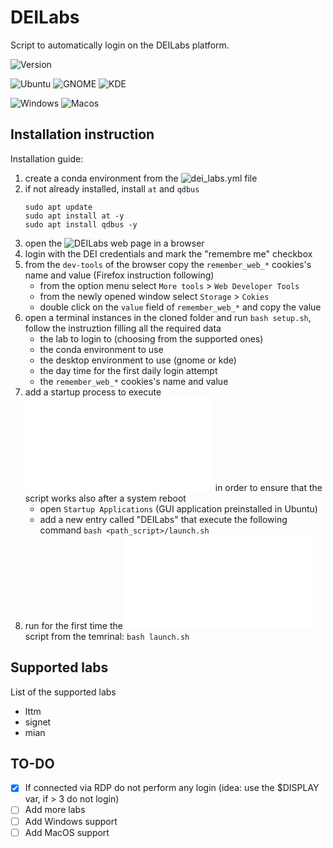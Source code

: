 # DEILabs

Script to automatically login on the DEILabs platform. 

![Version](https://img.shields.io/badge/dynamic/json?color=informational&label=Version&query=%24.version&url=https%3A%2F%2Fraw.githubusercontent.com%2Fcaligola25%2FDEILabs%2Fmain%2Fdata%2Fversion.json)

![Ubuntu](https://img.shields.io/badge/Ubuntu-partially%20supported-yellow?style=flat&logo=ubuntu)
![GNOME](https://img.shields.io/badge/GNOME-supported-success?style=flat&logo=gnome)
![KDE](https://img.shields.io/badge/KDE-supported-success?style=flat&logo=kde)

![Windows](https://img.shields.io/badge/Windows-not%20supported-critical?style=flat&logo=windows)
![Macos](https://img.shields.io/badge/MacOS-not%20supported-critical?style=flat&logo=apple)

## Installation instruction

Installation guide:
1) create a conda environment from the ![dei_labs.yml](data/dei_labs.yml) file
2) if not already installed, install `at` and `qdbus`
   ```
   sudo apt update
   sudo apt install at -y
   sudo apt install qdbus -y
   ```
3) open the ![DEILabs](https://deilabs.dei.unipd.it/) web page in a browser
4) login with the DEI credentials and mark the "remembre me" checkbox
5) from the `dev-tools` of the browser copy the `remember_web_*` cookies's name and value (Firefox instruction following)
   - from the option menu select `More tools` > `Web Developer Tools`
   - from the newly opened window select `Storage` > `Cokies`
   - double click on the `value` field of `remember_web_*` and copy the value
6) open a terminal instances in the cloned folder and run `bash setup.sh`, follow the instruztion filling all the required data
   - the lab to login to (choosing from the supported ones)
   - the conda environment to use
   - the desktop environment to use (gnome or kde)
   - the day time for the first daily login attempt
   - the `remember_web_*` cookies's name and value
7) add a startup process to execute ![launch.sh](launch.sh) in order to ensure that the script works also after a system reboot
   - open `Startup Applications` (GUI application preinstalled in Ubuntu)
   - add a new entry called "DEILabs" that execute the following command `bash <path_script>/launch.sh`
8) run for the first time the ![launch.sh](launch.sh) script from the temrinal: `bash launch.sh`

## Supported labs

List of the supported labs
* lttm
* signet
* mian

## TO-DO

- [x] If connected via RDP do not perform any login (idea: use the $DISPLAY var, if > 3 do not login)
- [ ] Add more labs
- [ ] Add Windows support
- [ ] Add MacOS support

